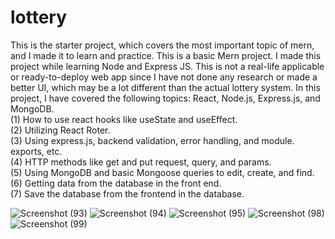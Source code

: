 # lottery
This is the starter project, which covers the most important topic of mern, and I made it to learn and practice.
This is a basic Mern project. I made this project while learning Node and Express JS. This is not a real-life applicable or ready-to-deploy web app since I have not done any research or made a better UI, which may be a lot different than the actual lottery system.
In this project, I have covered the following topics: React, Node.js, Express.js, and MongoDB.
 <br/>
 (1) How to use react hooks like useState and useEffect.  <br/>
 (2) Utilizing React Roter. <br/>
 (3) Using express.js, backend validation, error handling, and module. exports, etc. <br/>
 (4) HTTP methods like get and put request, query, and params. <br/>
 (5) Using MongoDB and basic Mongoose queries to edit, create, and find. <br/>
 (6) Getting data from the database in the front end. <br/>
 (7) Save the database from the frontend in the database.   <br/>
 
 
![Screenshot (93)](https://user-images.githubusercontent.com/86339152/210210292-b7be9c4d-b50f-4406-9844-6e3f442473b4.png)
![Screenshot (94)](https://user-images.githubusercontent.com/86339152/210210296-2487d6f6-01f7-4a83-9ea5-28bb563e4e98.png)
![Screenshot (95)](https://user-images.githubusercontent.com/86339152/210210298-839e5305-ed9f-4d56-99e8-1c17bb961210.png)
![Screenshot (98)](https://user-images.githubusercontent.com/86339152/210210299-15d89b96-4c16-4d50-94a7-314eb4ba3e22.png)
![Screenshot (99)](https://user-images.githubusercontent.com/86339152/210210301-50e47c0f-c222-4a53-aca8-003cd59563a4.png)
